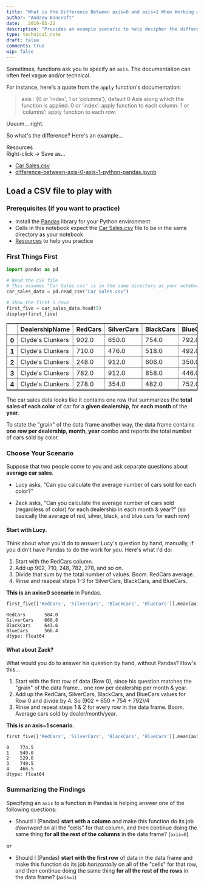 ```yaml
---
title: "What is the Difference Between axis=0 and axis=1 When Working with Pandas Dataframes?"
author: "Andrew Bancroft"
date:   2019-05-22
description: "Provides an example scenario to help decipher the difference between axis=0 and axis=1 when working with Pandas dataframes"
type: technical_note
draft: false
comments: true
wip: false
---
```

Sometimes, functions ask you to specify an `axis`.  The documentation can often feel vague and/or technical.

For instance, here's a quote from the `apply` function's documentation:
    
> axis : {0 or ‘index’, 1 or ‘columns’}, default 0
Axis along which the function is applied:
0 or ‘index’: apply function to each column.
1 or ‘columns’: apply function to each row.

Uuuum... right.

So what's the difference?  Here's an example...

<a name="resources" class="jump-target"></a>
<div class="resources">
  <div class="resources-header">
    Resources
  </div>
    <div class="resources-download-instructions">
    Right-click -> Save as...
  </div>
  <ul class="resources-content">
    <li>
        <i class="fas fa-file-csv"></i> <a href="https://github.com/andrewcbancroft/datadaylife-blog/raw/master/datasets/Car%20Sales.csv" download>Car Sales.csv</a>
    </li>
    <li>
        <i class="fas fa-book"></i> <a href="https://raw.githubusercontent.com/andrewcbancroft/datadaylife-blog/master/content/notes/data-engineering-python/difference-between-axis-0-axis-1-python-pandas.ipynb" download>difference-between-axis-0-axis-1-python-pandas.ipynb</a>
    </li>
  </ul>
</div>

## Load a CSV file to play with 

### Prerequisites (if you want to practice)

* Install the [Pandas](https://pandas.pydata.org/) library for your Python environment
* Cells in this notebook expect the <a href="https://github.com/andrewcbancroft/datadaylife-blog/raw/master/datasets/Car%20Sales.csv">Car Sales.csv</a> file to be in the same directory as your notebook
* [Resources](#resources) to help you practice

### First Things First


```python
import pandas as pd
```


```python
# Read the CSV file
# This assumes "Car Sales.csv" is in the same directory as your notebook
car_sales_data = pd.read_csv("Car Sales.csv")

# Show the first 5 rows
first_five = car_sales_data.head(5)
display(first_five)
```


<div>
<style scoped>
    .dataframe tbody tr th:only-of-type {
        vertical-align: middle;
    }

    .dataframe tbody tr th {
        vertical-align: top;
    }

    .dataframe thead th {
        text-align: right;
    }
</style>
<table border="1" class="dataframe">
  <thead>
    <tr style="text-align: right;">
      <th></th>
      <th>DealershipName</th>
      <th>RedCars</th>
      <th>SilverCars</th>
      <th>BlackCars</th>
      <th>BlueCars</th>
      <th>MonthSold</th>
      <th>YearSold</th>
    </tr>
  </thead>
  <tbody>
    <tr>
      <th>0</th>
      <td>Clyde's Clunkers</td>
      <td>902.0</td>
      <td>650.0</td>
      <td>754.0</td>
      <td>792.0</td>
      <td>1.0</td>
      <td>2018.0</td>
    </tr>
    <tr>
      <th>1</th>
      <td>Clyde's Clunkers</td>
      <td>710.0</td>
      <td>476.0</td>
      <td>518.0</td>
      <td>492.0</td>
      <td>2.0</td>
      <td>2018.0</td>
    </tr>
    <tr>
      <th>2</th>
      <td>Clyde's Clunkers</td>
      <td>248.0</td>
      <td>912.0</td>
      <td>606.0</td>
      <td>350.0</td>
      <td>3.0</td>
      <td>2018.0</td>
    </tr>
    <tr>
      <th>3</th>
      <td>Clyde's Clunkers</td>
      <td>782.0</td>
      <td>912.0</td>
      <td>858.0</td>
      <td>446.0</td>
      <td>4.0</td>
      <td>2018.0</td>
    </tr>
    <tr>
      <th>4</th>
      <td>Clyde's Clunkers</td>
      <td>278.0</td>
      <td>354.0</td>
      <td>482.0</td>
      <td>752.0</td>
      <td>5.0</td>
      <td>2018.0</td>
    </tr>
  </tbody>
</table>
</div>


The car sales data looks like it contains one row that summarizes the **total sales of each color** of car for a **given dealership**, for **each month** of the **year**. 

To state the "grain" of the data frame another way, the data frame contains **one row per dealership, month, year** combo and reports the total number of cars sold by color.

### Choose Your Scenario

Suppose that two people come to you and ask separate questions about **average car sales**.

* Lucy asks, "Can you calculate the average number of cars sold for each color?"

* Zack asks, "Can you calculate the average number of cars sold (regardless of color) for each dealership in each month & year?" (so basically the average of red, silver, black, and blue cars for each row)

#### Start with Lucy. 
Think about what you'd do to answer Lucy's question by hand, manually, if you didn't have Pandas to do the work for you. Here's what I'd do:

1. Start with the RedCars column.  
2. Add up 902, 710, 248, 782, 278, and so on.
3. Divide that sum by the total number of values.  Boom.  RedCars average.
4. Rinse and reapeat steps 1-3 for SilverCars, BlackCars, and BlueCars.

**This is an axis=0 scenario** in Pandas.


```python
first_five[['RedCars', 'SilverCars', 'BlackCars', 'BlueCars']].mean(axis=0)
```




    RedCars       584.0
    SilverCars    660.8
    BlackCars     643.6
    BlueCars      566.4
    dtype: float64



#### What about Zack?  
What would you do to answer his question by hand, without Pandas? How's this...

1. Start with the first row of data (Row 0), since his question matches the "grain" of the data frame... one row per dealership per month & year.
2. Add up the RedCars, SilverCars, BlackCars, and BlueCars values for Row 0 and divide by 4.  So (902 + 650 + 754 + 792)/4
3. Rinse and repeat steps 1 & 2 for every row in the data frame.  Boom.  Average cars sold by dealer/month/year.

**This is an axis=1 scenario**.


```python
first_five[['RedCars', 'SilverCars', 'BlackCars', 'BlueCars']].mean(axis=1)
```




    0    774.5
    1    549.0
    2    529.0
    3    749.5
    4    466.5
    dtype: float64



### Summarizing the Findings
Specifying an `axis` to a function in Pandas is helping answer one of the following questions:

* Should I (Pandas) **start with a column** and make this function do its job *downward* on all the "cells" for that column, and then continue doing the same thing **for all the rest of the columns** in the data frame? (`axis=0`)

*or*

* Should I (Pandas) **start with the first row** of data in the data frame and make this function do its job *horizontally* on all of the "cells" for that row, and then continue doing the same thing **for all the rest of the rows** in the data frame? (`axis=1`)

